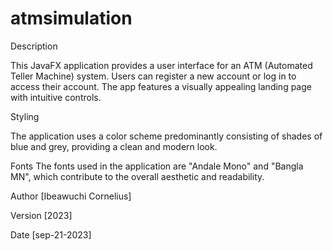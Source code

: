 # atmsimulation

Description

This JavaFX application provides a user interface for an ATM (Automated Teller Machine) system. Users can register a new account or log in to access their account. 
The app features a visually appealing landing page with intuitive controls.

Styling

The application uses a color scheme predominantly consisting of shades of blue and grey, providing a clean and modern look.

Fonts
The fonts used in the application are "Andale Mono" and "Bangla MN", which contribute to the overall aesthetic and readability.

Author
[Ibeawuchi Cornelius]

Version
[2023]

Date
[sep-21-2023]
